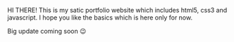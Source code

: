 HI THERE!
This is my satic portfolio website which includes html5, css3 and javascript.
I hope you like the basics which is here only for now.

Big update coming soon 😉
